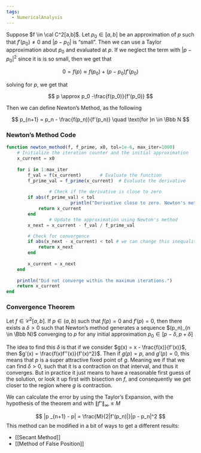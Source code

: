 ```yaml
---
tags:
  - NumericalAnalysis
---
```

Suppose $f \in \cal C^2[a,b]$. Let $p_0 \in [a,b]$ be an approximation of $p$ such that $f'(p_0) \ne 0$ and ${|p - p_0|}$ is “small”. Then we can use a Taylor approximation about $p_0$ and evaluated at $p$. If we neglect the term with $|p -p _0|^2$ since it is is so small, then we get that

$$ 0= f(p) \approx f(p_0) +(p-p_0)f'(p_0) $$

solving for $p$, we get that

$$ p \approx p_0 -\frac{f(p_0)}{f'(p_0)} $$

Then we can define Newton’s Method, as the following

$$ p_{n+1} = p_n - \frac{f(p_n)}{f'(p_n)} \quad \text{for }n \in \Bbb N $$

### Newton’s Method Code

```julia
function newton_method(f, f_prime, x0, tol=1e-6, max_iter=1000)
    # Initialize the iteration counter and the initial approximation
    x_current = x0
    
    for i in 1:max_iter
        f_val = f(x_current)       # Evaluate the function
        f_prime_val = f_prime(x_current)  # Evaluate the derivative
        
				# Check if the derivative is close to zero
        if abs(f_prime_val) < tol
						println("Derivative close to zero. Newton's method cannot proceed.")
            return x_current
        end
				# Update the approximation using Newton's method
        x_next = x_current - f_val / f_prime_val

        # Check for convergence
        if abs(x_next - x_current) < tol # we can change this inequality for any of the other 3, 
            return x_next
        end
				
        x_current = x_next
    end
    
    println("Did not converge within the maximum iterations.")
    return x_current
end
```

### Convergence Theorem

Let $f \in \mathcal C^2[a,b]$. If $p \in (a,b)$ such that $f(p) = 0$ and $f'(p) = 0$, then there exists a $\delta >0$ such that Newton’s method generates a sequence $(p_n)_{n \in \Bbb N}$ converging to $p$ for any initial approximation $p_0 \in [p - \delta, p +\delta]$

The idea to find this $\delta$ is that if we consider $g(x) = x - \frac{f(x)}{f'(x)}$, then $g'(x) = \frac{f(x)f''(x)}{f'(x)^2}$. Then if $g(p) = p$, and $g'(p) = 0$, this means that $p$ is a super attractive fixed point of $g$. Meaning we if that we can find $\delta >0$, such that it is a contraction on that interval, and thus it converges. But in practice it just means to have a reasonable first guess of the solution, or look it up first with bisection on $f$, and consequently we get closer to the region where $g$ is contraction.

We can calculate the error by using the Taylor’s Expansion, with the hypothesis of the theorem and with $\| f''\|_\infty \le M$

$$ |p _{n+1} - p| = \frac{M}{2|f'(p_n)|}|p - p_n|^2 $$This method can be modified in a bit of ways to get a different results:
- [[Secant Method]]
- [[Method of False Position]]